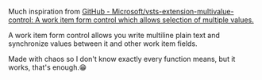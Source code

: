 Much inspiration from [GitHub - Microsoft/vsts-extension-multivalue-control: A work item form control which allows selection of multiple values.](https://github.com/Microsoft/vsts-extension-multivalue-control)

A work item form control allows you write multiline plain text and synchronize values between it and other work item fields.

Made with chaos so I don't know exactly every function means, but it works, that's enough.😁